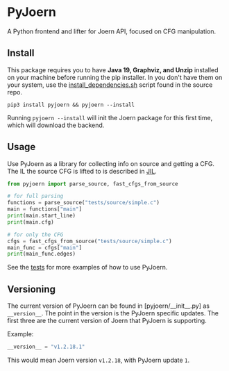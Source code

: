 # PyJoern
A Python frontend and lifter for Joern API, focused on CFG manipulation. 

## Install
This package requires you to have **Java 19, Graphviz, and Unzip** installed on your machine before running the
pip installer. In you don't have them on your system, use the [install_dependencies.sh](./install_dependencies.sh) 
script found in the source repo.

```
pip3 install pyjoern && pyjoern --install
```

Running `pyjoern --install` will init the Joern package for this first time, which will download the backend.

## Usage
Use PyJoern as a library for collecting info on source and getting a CFG. 
The IL the source CFG is lifted to is described in [JIL](./pyjoern/cfg/jil/statement.py).

```python 
from pyjoern import parse_source, fast_cfgs_from_source

# for full parsing
functions = parse_source("tests/source/simple.c")
main = functions["main"]
print(main.start_line)
print(main.cfg)

# for only the CFG
cfgs = fast_cfgs_from_source("tests/source/simple.c")
main_func = cfgs["main"]
print(main_func.edges)
```

See the [tests](./tests/tests.py) for more examples of how to use PyJoern.

## Versioning
The current version of PyJoern can be found in [pyjoern/\_\_init\_\_.py] as `__version__`.
The point in the version is the PyJoern specific updates. 
The first three are the current version of Joern that PyJoern is supporting. 

Example:
```python 
__version__ = "v1.2.18.1"
```

This would mean Joern version `v1.2.18`, with PyJoern update `1`. 
